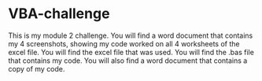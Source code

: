 # VBA-challenge
This is my module 2 challenge.
You will find a word document that contains my 4 screenshots, showing my code worked on all 4 worksheets of the excel file. 
You will find the excel file that was used. 
You will find the .bas file that contains my code. 
You will also find a word document that contains a copy of my code. 
